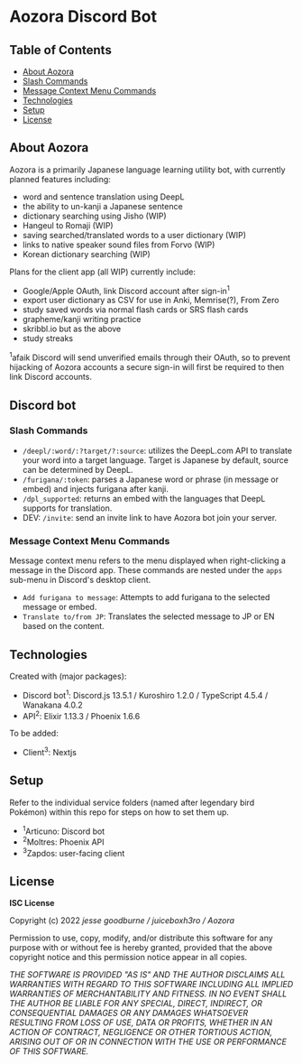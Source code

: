 # Aozora Discord Bot

## Table of Contents
* [About Aozora](#about-aozora)
* [Slash Commands](#slash-commands)
* [Message Context Menu Commands](#message-context-menu-commands)
* [Technologies](#technologies)
* [Setup](#setup)
* [License](#license)

## About Aozora
Aozora is a primarily Japanese language learning utility bot, with currently planned features including:
<ul>
  <li>word and sentence translation using DeepL</li>
  <li>the ability to un-kanji a Japanese sentence</li>
  <li>dictionary searching using Jisho (WIP)</li>
  <li>Hangeul to Romaji (WIP)</li>
  <li>saving searched/translated words to a user dictionary (WIP)</li>
  <li>links to native speaker sound files from Forvo (WIP)</li>
  <li>Korean dictionary searching (WIP)</li>
</ul>

Plans for the client app (all WIP) currently include:
<ul>
  <li>Google/Apple OAuth, link Discord account after sign-in<sup>1</sup></li>
  <li>export user dictionary as CSV for use in Anki, Memrise(?), From Zero</li>
  <li>study saved words via normal flash cards or SRS flash cards</li>
  <li>grapheme/kanji writing practice</li>
  <li>skribbl.io but as the above</li>
  <li>study streaks</li>
</ul>
<sup>1</sup>afaik Discord will send unverified emails through their OAuth, so to prevent hijacking of Aozora accounts a secure sign-in will first be required to then link Discord accounts.

## Discord bot
### Slash Commands
<ul>
  <li><code>/deepl/:word/:?target/?:source</code>: utilizes the DeepL.com API to translate your word into a target language. Target is Japanese by default, source can be determined by DeepL.</li>
  <li><code>/furigana/:token</code>: parses a Japanese word or phrase (in message or embed) and injects furigana after kanji.</li>
  <li><code>/dpl_supported</code>: returns an embed with the languages that DeepL supports for translation.</li>
  <li>DEV: <code>/invite</code>: send an invite link to have Aozora bot join your server.</li>
</ul>

### Message Context Menu Commands
Message context menu refers to the menu displayed when right-clicking a message in the Discord app. These commands are nested under the `apps` sub-menu in Discord's desktop client.
<ul>
  <li><code>Add furigana to message</code>: Attempts to add furigana to the selected message or embed.</li>
  <li><code>Translate to/from JP</code>: Translates the selected message to JP or EN based on the content.</li>
</ul>

## Technologies
Created with (major packages):
* Discord bot<sup>1</sup>: Discord.js 13.5.1 / Kuroshiro 1.2.0 / TypeScript 4.5.4 / Wanakana 4.0.2
* API<sup>2</sup>: Elixir 1.13.3 / Phoenix 1.6.6

To be added:
* Client<sup>3</sup>: Nextjs

## Setup
Refer to the individual service folders (named after legendary bird Pokémon) within this repo for steps on how to set them up.
* <sup>1</sup>Articuno: Discord bot
* <sup>2</sup>Moltres: Phoenix API
* <sup>3</sup>Zapdos: user-facing client

## License

<strong>ISC License</strong>

Copyright (c) 2022 <em>jesse goodburne / juiceboxh3ro / Aozora</em>

Permission to use, copy, modify, and/or distribute this software for any
purpose with or without fee is hereby granted, provided that the above
copyright notice and this permission notice appear in all copies.

<em>THE SOFTWARE IS PROVIDED "AS IS" AND THE AUTHOR DISCLAIMS ALL WARRANTIES WITH
REGARD TO THIS SOFTWARE INCLUDING ALL IMPLIED WARRANTIES OF MERCHANTABILITY
AND FITNESS. IN NO EVENT SHALL THE AUTHOR BE LIABLE FOR ANY SPECIAL, DIRECT,
INDIRECT, OR CONSEQUENTIAL DAMAGES OR ANY DAMAGES WHATSOEVER RESULTING FROM
LOSS OF USE, DATA OR PROFITS, WHETHER IN AN ACTION OF CONTRACT, NEGLIGENCE OR
OTHER TORTIOUS ACTION, ARISING OUT OF OR IN CONNECTION WITH THE USE OR
PERFORMANCE OF THIS SOFTWARE.</em>
